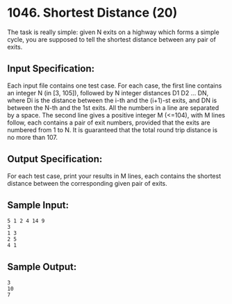 # 1046. Shortest Distance (20)

The task is really simple: given N exits on a highway which forms a simple cycle, you are supposed to tell the shortest distance between any pair of exits.

## Input Specification:

Each input file contains one test case. For each case, the first line contains an integer N (in [3, 105]), followed by N integer distances D1 D2 ... DN, where Di is the distance between the i-th and the (i+1)-st exits, and DN is between the N-th and the 1st exits. All the numbers in a line are separated by a space. The second line gives a positive integer M (<=104), with M lines follow, each contains a pair of exit numbers, provided that the exits are numbered from 1 to N. It is guaranteed that the total round trip distance is no more than 107.

## Output Specification:

For each test case, print your results in M lines, each contains the shortest distance between the corresponding given pair of exits.

## Sample Input:

```
5 1 2 4 14 9
3
1 3
2 5
4 1
```

## Sample Output:

```
3
10
7
```